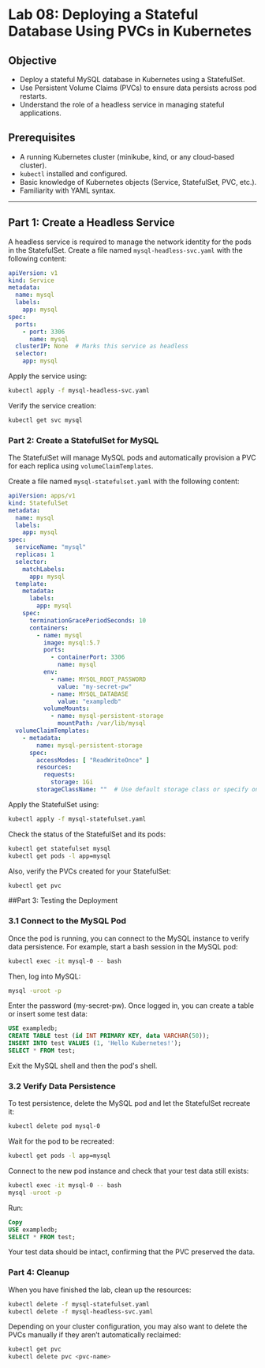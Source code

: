 # Lab 08: Deploying a Stateful Database Using PVCs in Kubernetes

## Objective

- Deploy a stateful MySQL database in Kubernetes using a StatefulSet.
- Use Persistent Volume Claims (PVCs) to ensure data persists across pod restarts.
- Understand the role of a headless service in managing stateful applications.

## Prerequisites

- A running Kubernetes cluster (minikube, kind, or any cloud-based cluster).
- `kubectl` installed and configured.
- Basic knowledge of Kubernetes objects (Service, StatefulSet, PVC, etc.).
- Familiarity with YAML syntax.

---

## Part 1: Create a Headless Service

A headless service is required to manage the network identity for the pods in the StatefulSet. Create a file named `mysql-headless-svc.yaml` with the following content:

```yaml
apiVersion: v1
kind: Service
metadata:
  name: mysql
  labels:
    app: mysql
spec:
  ports:
    - port: 3306
      name: mysql
  clusterIP: None  # Marks this service as headless
  selector:
    app: mysql
```

Apply the service using:

```bash
kubectl apply -f mysql-headless-svc.yaml
```

Verify the service creation:

```bash
kubectl get svc mysql
```

### Part 2: Create a StatefulSet for MySQL
The StatefulSet will manage MySQL pods and automatically provision a PVC for each replica using `volumeClaimTemplates`.

Create a file named `mysql-statefulset.yaml` with the following content:

```yaml
apiVersion: apps/v1
kind: StatefulSet
metadata:
  name: mysql
  labels:
    app: mysql
spec:
  serviceName: "mysql"
  replicas: 1
  selector:
    matchLabels:
      app: mysql
  template:
    metadata:
      labels:
        app: mysql
    spec:
      terminationGracePeriodSeconds: 10
      containers:
        - name: mysql
          image: mysql:5.7
          ports:
            - containerPort: 3306
              name: mysql
          env:
            - name: MYSQL_ROOT_PASSWORD
              value: "my-secret-pw"
            - name: MYSQL_DATABASE
              value: "exampledb"
          volumeMounts:
            - name: mysql-persistent-storage
              mountPath: /var/lib/mysql
  volumeClaimTemplates:
    - metadata:
        name: mysql-persistent-storage
      spec:
        accessModes: [ "ReadWriteOnce" ]
        resources:
          requests:
            storage: 1Gi
        storageClassName: ""  # Use default storage class or specify one as needed
```
Apply the StatefulSet using:

```bash
kubectl apply -f mysql-statefulset.yaml
```
Check the status of the StatefulSet and its pods:

```bash
kubectl get statefulset mysql
kubectl get pods -l app=mysql
```

Also, verify the PVCs created for your StatefulSet:

```bash
kubectl get pvc
```

##Part 3: Testing the Deployment
### 3.1 Connect to the MySQL Pod
Once the pod is running, you can connect to the MySQL instance to verify data persistence. For example, start a bash session in the MySQL pod:

```bash
kubectl exec -it mysql-0 -- bash
```

Then, log into MySQL:

```bash
mysql -uroot -p
```

Enter the password (my-secret-pw). Once logged in, you can create a table or insert some test data:

```sql
USE exampledb;
CREATE TABLE test (id INT PRIMARY KEY, data VARCHAR(50));
INSERT INTO test VALUES (1, 'Hello Kubernetes!');
SELECT * FROM test;
```
Exit the MySQL shell and then the pod's shell.

### 3.2 Verify Data Persistence
To test persistence, delete the MySQL pod and let the StatefulSet recreate it:

```bash
kubectl delete pod mysql-0
```
Wait for the pod to be recreated:

```bash
kubectl get pods -l app=mysql
```

Connect to the new pod instance and check that your test data still exists:

```bash
kubectl exec -it mysql-0 -- bash
mysql -uroot -p
```
Run:

```sql
Copy
USE exampledb;
SELECT * FROM test;
```

Your test data should be intact, confirming that the PVC preserved the data.

### Part 4: Cleanup
When you have finished the lab, clean up the resources:

```bash
kubectl delete -f mysql-statefulset.yaml
kubectl delete -f mysql-headless-svc.yaml
```

Depending on your cluster configuration, you may also want to delete the PVCs manually if they aren’t automatically reclaimed:

```bash
kubectl get pvc
kubectl delete pvc <pvc-name>
```